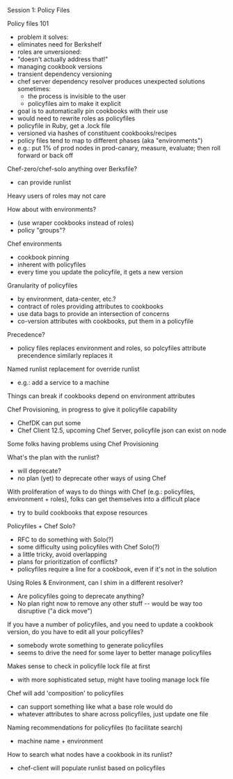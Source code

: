 Session 1: Policy Files

Policy files 101
- problem it solves:
- eliminates need for Berkshelf
- roles are unversioned:
- "doesn't actually address that!"
- managing cookbook versions
- transient dependency versioning
- chef server dependency resolver produces unexpected solutions sometimes:
    - the process is invisible to the user
    - policyfiles aim to make it explicit
- goal is to automatically pin cookbooks with their use
- would need to rewrite roles as policyfiles
- policyfile in Ruby, get a .lock file
- versioned via hashes of constituent cookbooks/recipes
- policy files tend to map to different phases (aka "environments")
- e.g.: put 1% of prod nodes in prod-canary, measure, evaluate; then roll forward or back off

Chef-zero/chef-solo anything over Berksfile?
- can provide runlist

Heavy users of roles may not care

How about with environments?
- (use wraper cookbooks instead of roles)
- policy "groups"?

Chef environments
- cookbook pinning
- inherent with policyfiles
- every time you update the policyfile, it gets a new version

Granularity of policyfiles
- by environment, data-center, etc.?
- contract of roles providing attributes to cookbooks
- use data bags to provide an intersection of concerns
- co-version attributes with cookbooks, put them in a policyfile

Precedence?
- policy files replaces environment and roles, so polcyfiles attribute precendence similarly replaces it

Named runlist replacement for override runlist
- e.g.: add a service to a machine

Things can break if cookbooks depend on environment attributes

Chef Provisioning, in progress to give it policyfile capability
- ChefDK can put some 
- Chef Client 12.5, upcoming Chef Server, policyfile json can exist on node

Some folks having problems using Chef Provisioning

What's the plan with the runlist?
- will deprecate?
- no plan (yet) to deprecate other ways of using Chef

With proliferation of ways to do things with Chef (e.g.: policyfiles, environment + roles), folks can get themselves into a difficult place
- try to build cookbooks that expose resources

Policyfiles + Chef Solo?
- RFC to do something with Solo(?)
- some difficulty using policyfiles with Chef Solo(?)
- a little tricky, avoid overlapping
- plans for prioritization of conflicts?
- policyfiles require a line for a cookbook, even if it's not in the solution

Using Roles & Environment, can I shim in a different resolver?
- Are policyfiles going to deprecate anything?
- No plan right now to remove any other stuff -- would be way too disruptive ("a dick move")

If you have a number of policyfiles, and you need to update a cookbook version, do you have to edit all your policyfiles?
- somebody wrote something to generate policyfiles
- seems to drive the need for some layer to better manage policyfiles

Makes sense to check in policyfile lock file at first
- with more sophisticated setup, might have tooling manage lock file

Chef will add 'composition' to policyfiles
- can support something like what a base role would do
- whatever attributes to share across policyfiles, just update one file

Naming recommendations for policyfiles (to facilitate search)
- machine name + environment

How to search what nodes have a cookbook in its runlist?
- chef-client will populate runlist based on policyfiles